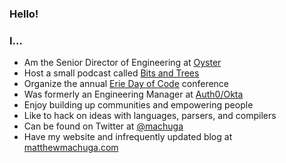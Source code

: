 ### Hello!

### I...
* Am the Senior Director of Engineering at [Oyster](https://oysterhr.com)
* Host a small podcast called [Bits and Trees](https://bitsandtrees.com)
* Organize the annual [Erie Day of Code](https://eriedayofcode.com) conference
* Was formerly an Engineering Manager at [Auth0/Okta](https://auth0.com)
* Enjoy building up communities and empowering people
* Like to hack on ideas with languages, parsers, and compilers
* Can be found on Twitter at [@machuga](https://twitter.com/machuga)
* Have my website and infrequently updated blog at [matthewmachuga.com](https://matthewmachuga.com)

